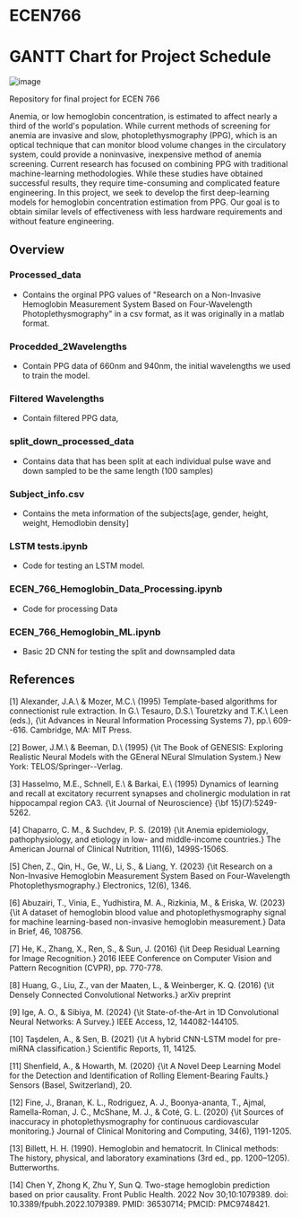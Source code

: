 # ECEN766

# GANTT Chart for Project Schedule
![image](https://github.com/user-attachments/assets/4f0c99fe-b1c7-47cc-acc7-b945ca534795)

Repository for final project for ECEN 766

  Anemia, or low hemoglobin concentration, is estimated to affect nearly a third of the world's population. While current methods of screening for anemia are invasive and slow, photoplethysmography (PPG), which is an optical technique that can monitor blood volume changes in the circulatory system, could provide a noninvasive, inexpensive method of anemia screening. Current research has focused on combining PPG with traditional machine-learning methodologies. While these studies have obtained successful results, they require time-consuming and complicated feature engineering. In this project, we seek to develop the first deep-learning models for hemoglobin concentration estimation from PPG. Our goal is to obtain similar levels of effectiveness with less hardware requirements and without feature engineering.

## Overview

### Processed_data 
- Contains the orginal PPG values of "Research on a Non-Invasive Hemoglobin Measurement System Based on Four-Wavelength Photoplethysmography" in a csv format, as it was originally in a matlab format.     
    
### Procedded_2Wavelengths
- Contain PPG data of 660nm and 940nm, the initial wavelengths we used to train the model. 

### Filtered Wavelengths 
- Contain filtered PPG data,

### split_down_processed_data
- Contains data that has been split at each individual pulse wave and down sampled to be the same length (100 samples)

### Subject_info.csv 
- Contains the meta information of the subjects[age, gender, height, weight, Hemodlobin density]

### LSTM tests.ipynb
- Code for testing an LSTM model.

### ECEN_766_Hemoglobin_Data_Processing.ipynb
- Code for processing Data

### ECEN_766_Hemoglobin_ML.ipynb
- Basic 2D CNN for testing the split and downsampled data



## References

[1] Alexander, J.A.\ \& Mozer, M.C.\ (1995) Template-based algorithms for
connectionist rule extraction. In G.\ Tesauro, D.S.\ Touretzky and T.K.\ Leen
(eds.), {\it Advances in Neural Information Processing Systems 7},
pp.\ 609--616. Cambridge, MA: MIT Press.

[2] Bower, J.M.\ \& Beeman, D.\ (1995) {\it The Book of GENESIS: Exploring
  Realistic Neural Models with the GEneral NEural SImulation System.}  New York:
TELOS/Springer--Verlag.

[3] Hasselmo, M.E., Schnell, E.\ \& Barkai, E.\ (1995) Dynamics of learning and
recall at excitatory recurrent synapses and cholinergic modulation in rat
hippocampal region CA3. {\it Journal of Neuroscience} {\bf 15}(7):5249-5262.

[4] Chaparro, C. M., \& Suchdev, P. S. (2019) {\it Anemia epidemiology, pathophysiology, and etiology in low- and middle-income countries.} The American Journal of Clinical Nutrition, 111(6), 1499S-1506S.

[5] Chen, Z., Qin, H., Ge, W., Li, S., \& Liang, Y. (2023) {\it Research on a Non-Invasive Hemoglobin Measurement System Based on Four-Wavelength Photoplethysmography.} Electronics, 12(6), 1346.

[6] Abuzairi, T., Vinia, E., Yudhistira, M. A., Rizkinia, M., \& Eriska, W. (2023) {\it A dataset of hemoglobin blood value and photoplethysmography signal for machine learning-based non-invasive hemoglobin measurement.} Data in Brief, 46, 108756. 

[7] He, K., Zhang, X., Ren, S., \& Sun, J. (2016) {\it Deep Residual Learning for Image Recognition.} 2016 IEEE Conference on Computer Vision and Pattern Recognition (CVPR), pp. 770-778. 

[8] Huang, G., Liu, Z., van der Maaten, L., \& Weinberger, K. Q. (2016) {\it Densely Connected Convolutional Networks.} arXiv preprint 

[9] Ige, A. O., \& Sibiya, M. (2024) {\it State-of-the-Art in 1D Convolutional Neural Networks: A Survey.} IEEE Access, 12, 144082-144105. 

[10] Taşdelen, A., \& Sen, B. (2021) {\it A hybrid CNN-LSTM model for pre-miRNA classification.} Scientific Reports, 11, 14125. 

[11] Shenfield, A., \& Howarth, M. (2020) {\it A Novel Deep Learning Model for the Detection and Identification of Rolling Element-Bearing Faults.} Sensors (Basel, Switzerland), 20. 

[12] Fine, J., Branan, K. L., Rodriguez, A. J., Boonya-ananta, T., Ajmal, Ramella-Roman, J. C., McShane, M. J., \& Coté, G. L. (2020) {\it Sources of inaccuracy in photoplethysmography for continuous cardiovascular monitoring.} Journal of Clinical Monitoring and Computing, 34(6), 1191-1205. 

[13] Billett, H. H. (1990). Hemoglobin and hematocrit. In Clinical methods: The history, physical, and laboratory examinations (3rd ed., pp. 1200–1205). Butterworths.

[14] Chen Y, Zhong K, Zhu Y, Sun Q. Two-stage hemoglobin prediction based on prior causality. Front Public Health. 2022 Nov 30;10:1079389. doi: 10.3389/fpubh.2022.1079389. PMID: 36530714; PMCID: PMC9748421.


  
